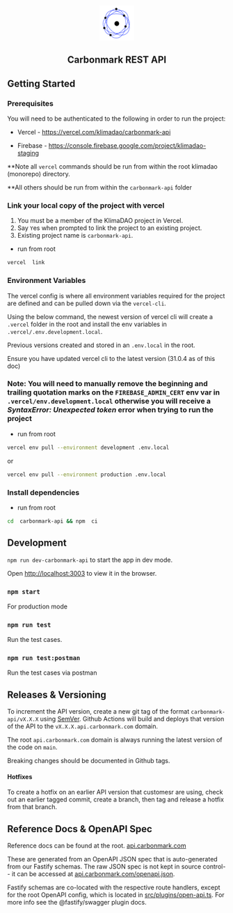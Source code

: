 <!-- PROJECT LOGO -->

<br />
<div align="center">
<a  href="https://github.com/github_username/repo_name">
<img  src="./assets/logo.png"  alt="Logo"  width="80"  height="80">
</a>
<h2 align="center">Carbonmark REST API</h2>
</div>

## Getting Started

### Prerequisites

You will need to be authenticated to the following in order to run the project:

- Vercel - https://vercel.com/klimadao/carbonmark-api

- Firebase - https://console.firebase.google.com/project/klimadao-staging

\*\*Note all `vercel` commands should be run from within the root klimadao (monorepo) directory.

\*\*All others should be run from within the `carbonmark-api` folder

### Link your local copy of the project with vercel

1. You must be a member of the KlimaDAO project in Vercel.
2. Say `Y`es when prompted to link the project to an existing project.
3. Existing project name is `carbonmark-api`.

- run from root

```sh
vercel  link
```

### Environment Variables

The vercel config is where all environment variables required for the project are defined and can be pulled down via the `vercel-cli`.

Using the below command, the newest version of vercel cli will create a `.vercel` folder in the root and install the env variables in `.vercel/.env.development.local`.

Previous versions created and stored in an `.env.local` in the root.

Ensure you have updated vercel cli to the latest version (31.0.4 as of this doc)

### **Note:** You will need to manually remove the beginning and trailing quotation marks on the `FIREBASE_ADMIN_CERT` env var in `.vercel/env.development.local` otherwise you will receive a _SyntaxError: Unexpected token_ error when trying to run the project

- run from root

```sh
vercel env pull --environment development .env.local
```

or

```sh
vercel env pull --environment production .env.local
```

### Install dependencies

- run from root

```sh
cd  carbonmark-api && npm  ci
```

## Development

`npm run dev-carbonmark-api` to start the app in dev mode.

Open [http://localhost:3003](http://localhost:3003) to view it in the browser.

### `npm start`

For production mode

### `npm run test`

Run the test cases.

### `npm run test:postman`

Run the test cases via postman

## Releases & Versioning

To increment the API version, create a new git tag of the format `carbonmark-api/vX.X.X` using [SemVer](https://semver.org/).
Github Actions will build and deploys that version of the API to the `vX.X.X.api.carbonmark.com` domain.

The root `api.carbonmark.com` domain is always running the latest version of the code on `main`.

Breaking changes should be documented in Github tags.

#### Hotfixes

To create a hotfix on an earlier API version that customesr are using, check out an earlier tagged commit, create a branch, then tag and release a hotfix from that branch.

## Reference Docs & OpenAPI Spec

Reference docs can be found at the root.
[api.carbonmark.com](https://api.carbonmark.com)

These are generated from an OpenAPI JSON spec that is auto-generated from our Fastify schemas. The raw JSON spec is not kept in source control-- it can be accessed at [api.carbonmark.com/openapi.json](https://api.carbonmark.com/openapi.json).

Fastify schemas are co-located with the respective route handlers, except for the root OpenAPI config, which is located in [src/plugins/open-api.ts](./src/plugins/open-api.ts). For more info see the @fastify/swagger plugin docs.
